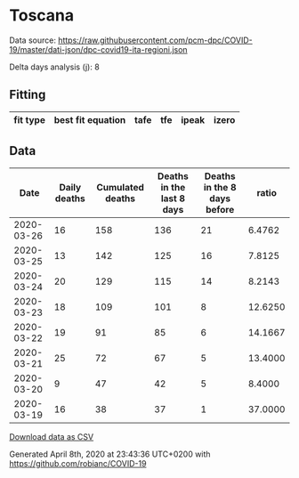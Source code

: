# Toscana

Data source: https://raw.githubusercontent.com/pcm-dpc/COVID-19/master/dati-json/dpc-covid19-ita-regioni.json

Delta days analysis (j): 8

## Fitting 
|fit type|best fit equation|tafe|tfe|ipeak|izero|
|-------|-----|--------|------|---|---|

## Data
|Date|Daily deaths|Cumulated deaths|Deaths in the last 8 days|Deaths in the 8 days before|ratio|
|----|----------|-----------|-------|--------------------|-----|
|2020-03-26|16|158|136|21|6.4762|
|2020-03-25|13|142|125|16|7.8125|
|2020-03-24|20|129|115|14|8.2143|
|2020-03-23|18|109|101|8|12.6250|
|2020-03-22|19|91|85|6|14.1667|
|2020-03-21|25|72|67|5|13.4000|
|2020-03-20|9|47|42|5|8.4000|
|2020-03-19|16|38|37|1|37.0000|

[Download data as CSV](COVID-19_toscana_j8_2020-03-26.csv)

Generated April 8th, 2020 at 23:43:36 UTC+0200 with https://github.com/robianc/COVID-19
